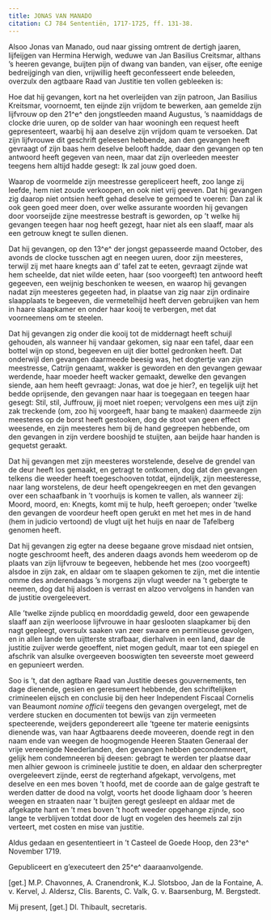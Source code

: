 ```yaml
---
title: JONAS VAN MANADO
citation: CJ 784 Sententiën, 1717-1725, ff. 131-38.
---
```


Alsoo Jonas van Manado, oud naar gissing omtrent de dertigh jaaren, lijfeijgen van Hermina Herwigh, weduwe van Jan Basilius Creitsmar, althans ’s heeren gevange, buijten pijn of dwang van banden, van eijser, ofte eenige bedreijgingh van dien, vrijwillig heeft geconfesseert ende beleeden, overzulx den agtbaare Raad van Justitie ten vollen gebleeken is:

Hoe dat hij gevangen, kort na het overleijden van zijn patroon, Jan Basilius Kreitsmar, voornoemt, ten eijnde zijn vrijdom te bewerken, aan gemelde zijn lijfvrouw op den 21^e^ den jongstleeden maand Augustus, ’s naamiddags de clocke drie uuren, op de solder van haar wooningh een request heeft gepresenteert, waarbij hij aan deselve zijn vrijdom quam te versoeken. Dat zijn lijfvrouwe dit geschrift geleesen hebbende, aan den gevangen heeft gevraagt of zijn baas hem deselve belooft hadde, daar den gevangen op ten antwoord heeft gegeven van neen, maar dat zijn overleeden meester teegens hem altijd hadde gesegt: Ik zal jouw goed doen.

Waarop de voormelde zijn meestresse gerepliceert heeft, zoo lange zij leefde, hem niet zoude verkoopen, en ook niet vrij geeven. Dat hij gevangen zig daarop niet ontsien heeft gehad deselve te gemoed te voeren: Dan zal ik ook geen goed meer doen, over welke assurante woorden hij gevangen door voorseijde zijne meestresse bestraft is geworden, op ’t welke hij gevangen teegen haar nog heeft gezegt, haar niet als een slaaff, maar als een getrouw knegt te sullen dienen.

Dat hij gevangen, op den 13^e^ der jongst gepasseerde maand October, des avonds de clocke tusschen agt en neegen uuren, door zijn meesteres, terwijl zij met haare knegts aan d’ tafel zat te eeten, gevraagt zijnde wat hem scheelde, dat niet wilde eeten, haar (soo voorgeeft) ten antwoord heeft gegeeven, een weijnig beschonken te weesen, en waarop hij gevangen nadat zijn meesteres gegeeten had, in plaatse van zig naar zijn ordinaire slaapplaats te begeeven, die vermetelhijd heeft derven gebruijken van hem in haare slaapkamer en onder haar kooij te verbergen, met dat voorneemens om te steelen.

Dat hij gevangen zig onder die kooij tot de middernagt heeft schuijl gehouden, als wanneer hij vandaar gekomen, sig naar een tafel, daar een bottel wijn op stond, begeeven en uijt dier bottel gedronken heeft. Dat onderwijl den gevangen daarmeede beesig was, het dogtertje van zijn meestresse, Catrijn genaamt, wakker is geworden en den gevangen gewaar werdende, haar moeder heeft wacker gemaakt, dewelke den gevangen siende, aan hem heeft gevraagt: Jonas, wat doe je hier?, en tegelijk uijt het bedde oprijsende, den gevangen naar haar is toegegaan en teegen haar gesegt: Stil, stil, Juffrouw, jij moet niet roepen; vervolgens een mes uijt zijn zak treckende (om, zoo hij voorgeeft, haar bang te maaken) daarmeede zijn meesteres op de borst heeft gestooken, dog de stoot van geen effect weesende, en zijn meesteres hem bij de hand gegreepen hebbende, om den gevangen in zijn verdere booshijd te stuijten, aan beijde haar handen is gequetst geraakt.

Dat hij gevangen met zijn meesteres worstelende, deselve de grendel van de deur heeft los gemaakt, en getragt te ontkomen, dog dat den gevangen telkens die weeder heeft toegeschooven totdat, eijndelijk, zijn meesteresse, naar lang worstelens, de deur heeft opengekreegen en met den gevangen over een schaafbank in ’t voorhuijs is komen te vallen, als wanneer zij: Moord, moord, en: Knegts, komt mij te hulp, heeft geroepen; onder ’twelke den gevangen de voordeur heeft open gerukt en met het mes in de hand (hem in judicio vertoond) de vlugt uijt het huijs en naar de Tafelberg genomen heeft.

Dat hij gevangen zig egter na deese begaane grove misdaad niet ontsien, nogte geschroomt heeft, des anderen daags avonds hem weederom op de plaats van zijn lijfvrouw te begeeven, hebbende het mes (zoo voorgeeft) alsdoe in zijn zak, en aldaar om te slaapen gekomen te zijn, met die intentie omme des anderendaags ’s morgens zijn vlugt weeder na ’t gebergte te neemen, dog dat hij alsdoen is verrast en alzoo vervolgens in handen van de justitie overgeleevert.

Alle ’twelke zijnde publicq en moorddadig geweld, door een gewapende slaaff aan zijn weerloose lijfvrouwe in haar geslooten slaapkamer bij den nagt gepleegt, oversulx saaken van zeer swaare en pernitieuse gevolgen, en in allen lande ten uijtterste strafbaar, dierhalven in een land, daar de justitie zuijver werde geoeffent, niet mogen gedult, maar tot een spiegel en afschrik van alsulke overgeeven booswigten ten seveerste moet geweerd en gepunieert werden.

Soo is ’t, dat den agtbare Raad van Justitie deeses gouvernements, ten dage dienende, gesien en geresumeert hebbende, den schriftelijken crimineelen eijsch en conclusie bij den heer Independent Fiscaal Cornelis van Beaumont *nomine officii* teegens den gevangen overgelegt, met de verdere stucken en documenten tot bewijs van zijn vermeeten specteerende, weijders gepondereert alle ’tgeene ter materie eenigsints dienende was, van haar Agtbaarens deede moveeren, doende regt in den naam ende van weegen de hoogmogende Heeren Staaten Generaal der vrije vereenigde Neederlanden, den gevangen hebben gecondemneert, gelijk hem condemneeren bij deesen: gebragt te werden ter plaatse daar men alhier gewoon is crimineele justitie te doen, en aldaar den scherpregter overgeleevert zijnde, eerst de regterhand afgekapt, vervolgens, met deselve en een mes boven ’t hoofd, met de coorde aan de galge gestraft te werden datter de dood na volgt, voorts het doode lighaam door ’s heeren weegen en straaten naar ’t buijten geregt gesleept en aldaar met de afgekapte hant en ’t mes boven ’t hooft weeder opgehange zijnde, soo lange te verblijven totdat door de lugt en vogelen des heemels zal zijn verteert, met costen en mise van justitie.

Aldus gedaan en gesententieert in ’t Casteel de Goede Hoop, den 23^e^ November 1719.

Gepubliceert en g’executeert den 25^e^ daaraanvolgende.

\[get.\] M.P. Chavonnes, A. Cranendronk, K.J. Slotsboo, Jan de la Fontaine, A. v. Kervel, J. Aldersz, Clis. Barents, C. Valk, G. v. Baarsenburg, M. Bergstedt.

Mij present, \[get.\] Dl. Thibault, secretaris.
